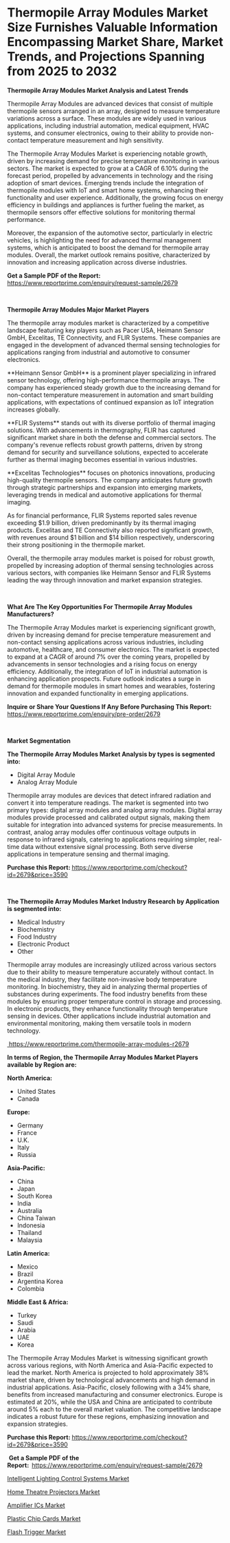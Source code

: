 <p><h1>Thermopile Array Modules Market Size Furnishes Valuable Information Encompassing Market Share, Market Trends, and Projections Spanning from 2025 to 2032</h1></p><p><strong>Thermopile Array Modules Market Analysis and Latest Trends</strong></p>
<p><p>Thermopile Array Modules are advanced devices that consist of multiple thermopile sensors arranged in an array, designed to measure temperature variations across a surface. These modules are widely used in various applications, including industrial automation, medical equipment, HVAC systems, and consumer electronics, owing to their ability to provide non-contact temperature measurement and high sensitivity.</p><p>The Thermopile Array Modules Market is experiencing notable growth, driven by increasing demand for precise temperature monitoring in various sectors. The market is expected to grow at a CAGR of 6.10% during the forecast period, propelled by advancements in technology and the rising adoption of smart devices. Emerging trends include the integration of thermopile modules with IoT and smart home systems, enhancing their functionality and user experience. Additionally, the growing focus on energy efficiency in buildings and appliances is further fueling the market, as thermopile sensors offer effective solutions for monitoring thermal performance.</p><p>Moreover, the expansion of the automotive sector, particularly in electric vehicles, is highlighting the need for advanced thermal management systems, which is anticipated to boost the demand for thermopile array modules. Overall, the market outlook remains positive, characterized by innovation and increasing application across diverse industries.</p></p>
<p><strong>Get a Sample PDF of the Report:&nbsp;</strong> <a href="https://www.reportprime.com/enquiry/request-sample/2679?utm_campaign=32&utm_medium=2&utm_source=Github&utm_content=ia&utm_term=18032025&utm_id=thermopile-array-modules">https://www.reportprime.com/enquiry/request-sample/2679</a></p>
<p>&nbsp;</p>
<p><strong>Thermopile Array Modules Major Market Players</strong></p>
<p><p>The thermopile array modules market is characterized by a competitive landscape featuring key players such as Pacer USA, Heimann Sensor GmbH, Excelitas, TE Connectivity, and FLIR Systems. These companies are engaged in the development of advanced thermal sensing technologies for applications ranging from industrial and automotive to consumer electronics.</p><p>**Heimann Sensor GmbH** is a prominent player specializing in infrared sensor technology, offering high-performance thermopile arrays. The company has experienced steady growth due to the increasing demand for non-contact temperature measurement in automation and smart building applications, with expectations of continued expansion as IoT integration increases globally.</p><p>**FLIR Systems** stands out with its diverse portfolio of thermal imaging solutions. With advancements in thermography, FLIR has captured significant market share in both the defense and commercial sectors. The company's revenue reflects robust growth patterns, driven by strong demand for security and surveillance solutions, expected to accelerate further as thermal imaging becomes essential in various industries.</p><p>**Excelitas Technologies** focuses on photonics innovations, producing high-quality thermopile sensors. The company anticipates future growth through strategic partnerships and expansion into emerging markets, leveraging trends in medical and automotive applications for thermal imaging.</p><p>As for financial performance, FLIR Systems reported sales revenue exceeding $1.9 billion, driven predominantly by its thermal imaging products. Excelitas and TE Connectivity also reported significant growth, with revenues around $1 billion and $14 billion respectively, underscoring their strong positioning in the thermopile market.</p><p>Overall, the thermopile array modules market is poised for robust growth, propelled by increasing adoption of thermal sensing technologies across various sectors, with companies like Heimann Sensor and FLIR Systems leading the way through innovation and market expansion strategies.</p></p>
<p>&nbsp;</p>
<p><strong>What Are The Key Opportunities For Thermopile Array Modules Manufacturers?</strong></p>
<p><p>The Thermopile Array Modules market is experiencing significant growth, driven by increasing demand for precise temperature measurement and non-contact sensing applications across various industries, including automotive, healthcare, and consumer electronics. The market is expected to expand at a CAGR of around 7% over the coming years, propelled by advancements in sensor technologies and a rising focus on energy efficiency. Additionally, the integration of IoT in industrial automation is enhancing application prospects. Future outlook indicates a surge in demand for thermopile modules in smart homes and wearables, fostering innovation and expanded functionality in emerging applications.</p></p>
<p><strong>Inquire or Share Your Questions If Any Before Purchasing This Report:</strong> <a href="https://www.reportprime.com/enquiry/pre-order/2679?utm_campaign=32&utm_medium=2&utm_source=Github&utm_content=ia&utm_term=18032025&utm_id=thermopile-array-modules">https://www.reportprime.com/enquiry/pre-order/2679</a></p>
<p>&nbsp;</p>
<p><strong>Market Segmentation</strong></p>
<p><strong>The Thermopile Array Modules Market Analysis by types is segmented into:</strong></p>
<p><ul><li>Digital Array Module</li><li>Analog Array Module</li></ul></p>
<p><p>Thermopile array modules are devices that detect infrared radiation and convert it into temperature readings. The market is segmented into two primary types: digital array modules and analog array modules. Digital array modules provide processed and calibrated output signals, making them suitable for integration into advanced systems for precise measurements. In contrast, analog array modules offer continuous voltage outputs in response to infrared signals, catering to applications requiring simpler, real-time data without extensive signal processing. Both serve diverse applications in temperature sensing and thermal imaging.</p></p>
<p><strong>Purchase this Report:&nbsp;</strong><a href="https://www.reportprime.com/checkout?id=2679&price=3590&utm_campaign=32&utm_medium=2&utm_source=Github&utm_content=ia&utm_term=18032025&utm_id=thermopile-array-modules">https://www.reportprime.com/checkout?id=2679&price=3590</a></p>
<p>&nbsp;</p>
<p><strong>The Thermopile Array Modules Market Industry Research by Application is segmented into:</strong></p>
<p><ul><li>Medical Industry</li><li>Biochemistry</li><li>Food Industry</li><li>Electronic Product</li><li>Other</li></ul></p>
<p><p>Thermopile array modules are increasingly utilized across various sectors due to their ability to measure temperature accurately without contact. In the medical industry, they facilitate non-invasive body temperature monitoring. In biochemistry, they aid in analyzing thermal properties of substances during experiments. The food industry benefits from these modules by ensuring proper temperature control in storage and processing. In electronic products, they enhance functionality through temperature sensing in devices. Other applications include industrial automation and environmental monitoring, making them versatile tools in modern technology.</p></p>
<p><a href="https://www.reportprime.com/thermopile-array-modules-r2679?utm_campaign=32&utm_medium=2&utm_source=Github&utm_content=ia&utm_term=18032025&utm_id=thermopile-array-modules">&nbsp;https://www.reportprime.com/thermopile-array-modules-r2679</a></p>
<p><strong>In terms of Region, the Thermopile Array Modules Market Players available by Region are:</strong></p>
<p>
    <p> <strong> North America: </strong>
        <ul>
            <li>United States</li>
            <li>Canada</li>
        </ul>
        </p> 
    <p> <strong> Europe: </strong>
        <ul>
            <li>Germany</li>
            <li>France</li>
            <li>U.K.</li>
            <li>Italy</li>
            <li>Russia</li>
        </ul>
        </p> 
    <p> <strong> Asia-Pacific: </strong>
        <ul>
            <li>China</li>
            <li>Japan</li>
            <li>South Korea</li>
            <li>India</li>
            <li>Australia</li>
            <li>China Taiwan</li>
            <li>Indonesia</li>
            <li>Thailand</li>
            <li>Malaysia</li>
        </ul>
        </p> 
    <p> <strong> Latin America: </strong>
        <ul>
            <li>Mexico</li>
            <li>Brazil</li>
            <li>Argentina Korea</li>
            <li>Colombia</li>
        </ul>
        </p> 
    <p> <strong> Middle East & Africa: </strong>
        <ul>
            <li>Turkey</li>
            <li>Saudi</li>
            <li>Arabia</li>
            <li>UAE</li>
            <li>Korea</li>
        </ul>
    </p>
    </p>
<p><p>The Thermopile Array Modules Market is witnessing significant growth across various regions, with North America and Asia-Pacific expected to lead the market. North America is projected to hold approximately 38% market share, driven by technological advancements and high demand in industrial applications. Asia-Pacific, closely following with a 34% share, benefits from increased manufacturing and consumer electronics. Europe is estimated at 20%, while the USA and China are anticipated to contribute around 5% each to the overall market valuation. The competitive landscape indicates a robust future for these regions, emphasizing innovation and expansion strategies.</p></p>
<p><strong>Purchase this Report: </strong><a href="https://www.reportprime.com/checkout?id=2679&price=3590&utm_campaign=32&utm_medium=2&utm_source=Github&utm_content=ia&utm_term=18032025&utm_id=thermopile-array-modules">https://www.reportprime.com/checkout?id=2679&price=3590</a></p>
<p>&nbsp;<strong>Get a Sample PDF of the Report:&nbsp;&nbsp;</strong><a href="https://www.reportprime.com/enquiry/request-sample/2679?utm_campaign=32&utm_medium=2&utm_source=Github&utm_content=ia&utm_term=18032025&utm_id=thermopile-array-modules">https://www.reportprime.com/enquiry/request-sample/2679</a></p>
<p><strong></strong></p>
<p><p><a href="https://github.com/ashepherd82/Market-Research-Report-List-7/blob/main/intelligent-lighting-control-systems-market.md?utm_campaign=32&utm_medium=2&utm_source=Github&utm_content=ia&utm_term=18032025&utm_id=thermopile-array-modules">Intelligent Lighting Control Systems Market</a></p><p><a href="https://github.com/JakirUddin651/Market-Research-Report-List-2/blob/main/home-theatre-projectors-market.md?utm_campaign=32&utm_medium=2&utm_source=Github&utm_content=ia&utm_term=18032025&utm_id=thermopile-array-modules">Home Theatre Projectors Market</a></p><p><a href="https://github.com/gerdabatiskzv9/Market-Research-Report-List-1/blob/main/amplifier-ics-market.md?utm_campaign=32&utm_medium=2&utm_source=Github&utm_content=ia&utm_term=18032025&utm_id=thermopile-array-modules">Amplifier ICs Market</a></p><p><a href="https://github.com/merzafairy04/Market-Research-Report-List-1/blob/main/plastic-chip-cards-market.md?utm_campaign=32&utm_medium=2&utm_source=Github&utm_content=ia&utm_term=18032025&utm_id=thermopile-array-modules">Plastic Chip Cards Market</a></p><p><a href="https://github.com/irfadac/Market-Research-Report-List-5/blob/main/flash-trigger-market.md?utm_campaign=32&utm_medium=2&utm_source=Github&utm_content=ia&utm_term=18032025&utm_id=thermopile-array-modules">Flash Trigger Market</a></p></p>